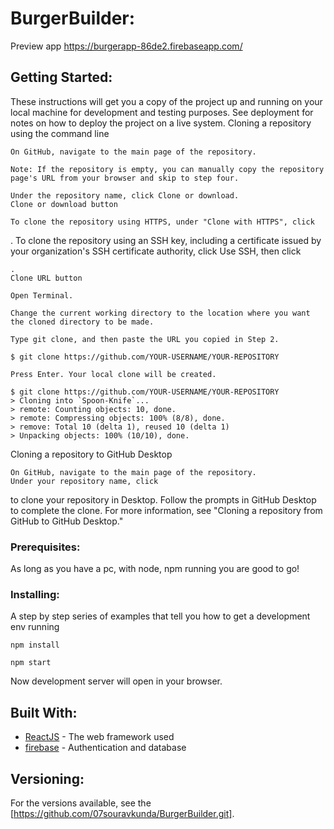 # BurgerBuilder:

Preview app https://burgerapp-86de2.firebaseapp.com/

## Getting Started:

These instructions will get you a copy of the project up and running on your local machine for development and testing purposes. See deployment for notes on how to deploy the project on a live system.
Cloning a repository using the command line

    On GitHub, navigate to the main page of the repository.

    Note: If the repository is empty, you can manually copy the repository page's URL from your browser and skip to step four.

    Under the repository name, click Clone or download.
    Clone or download button

    To clone the repository using HTTPS, under "Clone with HTTPS", click 

. To clone the repository using an SSH key, including a certificate issued by your organization's SSH certificate authority, click Use SSH, then click

    .
    Clone URL button

    Open Terminal.

    Change the current working directory to the location where you want the cloned directory to be made.

    Type git clone, and then paste the URL you copied in Step 2.

    $ git clone https://github.com/YOUR-USERNAME/YOUR-REPOSITORY

    Press Enter. Your local clone will be created.

    $ git clone https://github.com/YOUR-USERNAME/YOUR-REPOSITORY
    > Cloning into `Spoon-Knife`...
    > remote: Counting objects: 10, done.
    > remote: Compressing objects: 100% (8/8), done.
    > remove: Total 10 (delta 1), reused 10 (delta 1)
    > Unpacking objects: 100% (10/10), done.

Cloning a repository to GitHub Desktop

    On GitHub, navigate to the main page of the repository.
    Under your repository name, click 

to clone your repository in Desktop. Follow the prompts in GitHub Desktop to complete the clone. For more information, see "Cloning a repository from GitHub to GitHub Desktop."


### Prerequisites:

As long as you have a pc, with node, npm running you are good to go!


### Installing:

A step by step series of examples that tell you how to get a development env running

```
npm install
```

```
npm start
```
Now development server will open in your browser.

## Built With:

* [ReactJS](https://reactjs.org/docs/) - The web framework used
* [firebase](https://firebase.google.com/docs) - Authentication and database

## Versioning:

For the versions available, see the [https://github.com/07souravkunda/BurgerBuilder.git]. 
